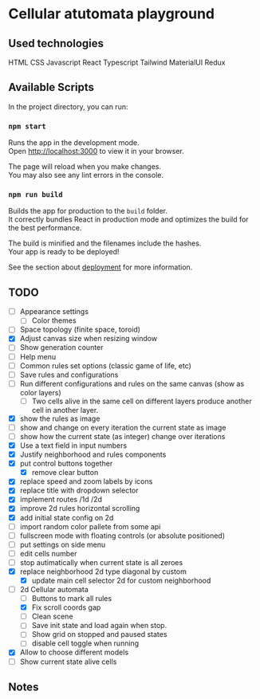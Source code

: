 # Cellular atutomata playground

## Used technologies
HTML
CSS
Javascript
React
Typescript
Tailwind
MaterialUI
Redux


## Available Scripts

In the project directory, you can run:

### `npm start`

Runs the app in the development mode.\
Open [http://localhost:3000](http://localhost:3000) to view it in your browser.

The page will reload when you make changes.\
You may also see any lint errors in the console.

### `npm run build`

Builds the app for production to the `build` folder.\
It correctly bundles React in production mode and optimizes the build for the best performance.

The build is minified and the filenames include the hashes.\
Your app is ready to be deployed!

See the section about [deployment](https://facebook.github.io/create-react-app/docs/deployment) for more information.

## TODO
- [ ] Appearance settings
  - [ ] Color themes
- [ ] Space topology (finite space, toroid)
- [x] Adjust canvas size when resizing window
- [ ] Show generation counter
- [ ] Help menu
- [ ] Common rules set options (classic game of life, etc)
- [ ] Save rules and configurations
- [ ] Run different configurations and rules on the same canvas (show as color layers)
  - [ ] Two cells alive in the same cell on different layers produce another cell in another layer.
- [x] show the rules as image
- [ ] show and change on every iteration the current state as image
- [ ] show how the current state (as integer) change over iterations
- [x] Use a text field in input numbers
- [x] Justify neighborhood and rules components
- [x] put control buttons together
  - [x] remove clear button
- [x] replace speed and zoom labels by icons
- [x] replace title with dropdown selector
- [x] implement routes /1d /2d
- [x] improve 2d rules horizontal scrolling
- [x] add initial state config on 2d
- [ ] import random color pallete from some api
- [ ] fullscreen mode with floating controls (or absolute positioned)
- [ ] put settings on side menu
- [ ] edit cells number
- [ ] stop autimatically when current state is all zeroes
- [x] replace neighborhood 2d type diagonal by custom
  - [x] update main cell selector 2d for custom neighborhood
- [ ] 2d Cellular automata
  - [ ] Buttons to mark all rules
  - [x] Fix scroll coords gap
  - [ ] Clean scene
  - [ ] Save init state and load again when stop.
  - [ ] Show grid on stopped and paused states
  - [ ] disable cell toggle when running
- [x] Allow to choose different models
- [ ] Show current state alive cells

## Notes
